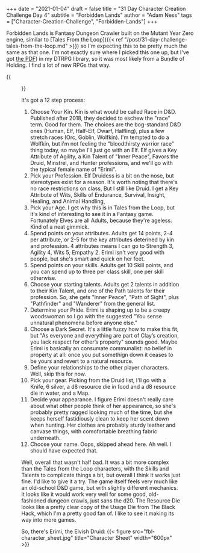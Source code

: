 +++
date = "2021-01-04"
draft = false
title = "31 Day Character Creation Challenge Day 4"
subtitle = "Forbidden Lands"
author = "Adam Ness"
tags = ["Character-Creation-Challenge", "Forbidden-Lands"]
+++

Forbidden Lands is Fantasy Dungeon Crawler built on the Mutant Year Zero engine, similar to [Tales From the Loop]({{< ref "/post/31-day-challenge-tales-from-the-loop.md" >}}) so I'm expecting this to be pretty much the same as that one. I'm not exactly sure where I picked this one up, but I've got [the PDF](https://www.drivethrurpg.com/product/258593/Forbidden-Lands-Core-Game?affiliate_id=6913)) in my DTRPG library, so it was most likely from a Bundle of Holding. I find a lot of new RPGs that way. 

{{<figure src="258593.jpg" width="300px" title="Front Cover of Forbidden Lands">}}

It's got a 12 step process: 

1. Choose Your Kin. Kin is what would be called Race in D&D. Published after 2018, they decided to eschew the "race" term. Good for them. The choices are the bog-standard D&D ones (Human, Elf, Half-Elf, Dwarf, Halfling), plus a few stretch races (Orc, Goblin, Wolfkin).  I'm tempted to do a Wolfkin, but i'm not feeling the "bloodthirsty warrior race" thing today, so maybe I'll just go with an Elf. Elf gives a Key Attribute of Agility, a Kin Talent of "Inner Peace", Favors the Druid, Minstrel, and Hunter professions, and we'll go with the typical female name of "Erimi". 
2. Pick your Profession. Elf Druidess is a bit on the nose, but stereotypes exist for a reason. It's worth noting that there's no race restrictions on class, But I still like Druid. I get a Key Attribute of Wits, Skills of Endurance, Survival, Insight, Healing, and Animal Handling, 
3. Pick your Age.  I get why this is in Tales from the Loop, but it's kind of interesting to see it in a Fantasy game. Fortunately Elves are all Adults, because they're ageless. Kind of a neat gimmick. 
4. Spend points on your attributes. Adults get 14 points, 2-4 per attribute, or 2-5 for the key attributes deterined by kin and profession. 4 attributes means I can go to Strength 3, Agility 4, Wits 5, Empathy 2. Erimi isn't very good with people, but she's smart and quick on her feet. 
5. Spend points on your skills. Adults get 10 Skill points, and you can spend up to three per class skill, one per skill otherwise.
6. Choose your starting talents. Adults get 2 talents in addition to their Kin Talent, and one of the Path talents for their profession. So, she gets "Inner Peace", "Path of Sight", plus "Pathfinder" and "Wanderer" from the general list.
7. Determine your Pride. Erimi is shaping up to be a creepy woodswoman so I go with the suggested "You sense unnatural phenomena before anyone else."
8. Choose a Dark Secret. It's a little fuzzy how to make this fit, but "As everyone and everything are part of Clay’s creation, you lack respect for other’s property" sounds good.  Maybe Erimi is basically an consumate communalist: no belief in property at all: once you put somethign down it ceases to be yours and revert to a natural resource. 
9. Define your relationships to the other player characters.  Well, skip this for now. 
10. Pick your gear. Picking from the Druid list, I'll go with a Knife, 6 silver, a d8 resource die in food and a d8 resource die in water, and a Map. 
11. Decide your appearance. I figure Erimi doesn't really care about what other people think of her appearance, so she's probably pretty ragged looking much of the time, but she keeps herself fastidiously clean to keep her scent down when hunting. Her clothes are probably sturdy leather and canvase things, with comofortable breathing fabric underneath. 
12. Choose your name. Oops, skipped ahead here.  Ah well.  I should have expected that.

Well, overall that wasn't half bad.  It was a bit more complex than the Tales from the Loop characters, with the Skills and Talents to complicate things a bit, but overall I think it works just fine.  I'd like to give it a try. The game itself feels very much like an old-school D&D game, but with slightly different mechanics. It looks like it would work very well for some good, old-fashioned dungeon crawls, just sans the d20. The Resource Die looks like a pretty clear copy of the Usage Die from The Black Hack, which I'm a pretty good fan of.  I like to see it making its way into more games. 

So, there's Erimi, the Elvish Druid:
{{< figure src="fbl-character_sheet.jpg" title="Character Sheet" width="600px" >}}
